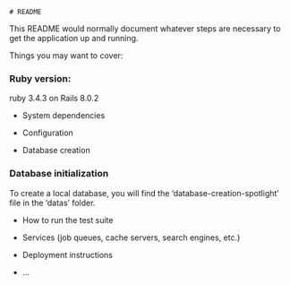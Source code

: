     # README

This README would normally document whatever steps are necessary to get the
application up and running.

Things you may want to cover:

### Ruby version:
ruby 3.4.3 on Rails 8.0.2

* System dependencies

* Configuration

* Database creation

### Database initialization
To create a local database, you will find the ‘database-creation-spotlight’ file in the ‘datas’ folder.

* How to run the test suite

* Services (job queues, cache servers, search engines, etc.)

* Deployment instructions

* ...
